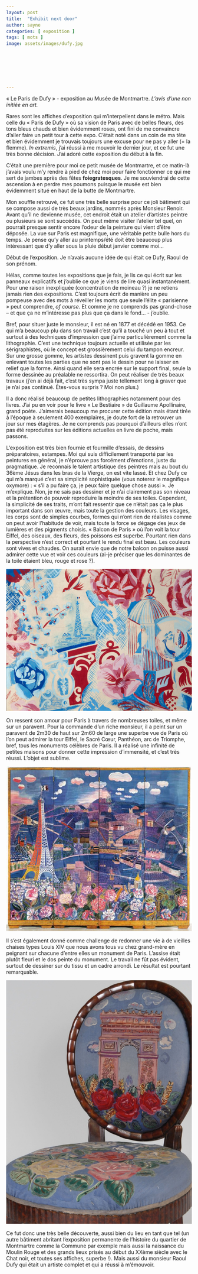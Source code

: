 ```yaml
---
layout: post
title:  "Exhibit next door"
author: sayne
categories: [ exposition ]
tags: [ mots ]
image: assets/images/dufy.jpg






---
```


« Le Paris de Dufy » - exposition au Musée de Montmartre. *L’avis d’une non initiée en art.*

Rares sont les affiches d’exposition qui m’interpellent dans le métro. Mais celle du « Paris de Dufy » où sa vision de Paris avec de belles fleurs, des tons bleus chauds et bien évidemment roses, ont fini de me convaincre d’aller faire un petit tour à cette expo. C’était noté dans un coin de ma tête et bien évidemment je trouvais toujours une excuse pour ne pas y aller (= la flemme). *In extremis*, j’ai réussi à me mouvoir le dernier jour, et ce fut une très bonne décision. J’ai adoré cette exposition du début à la fin.

C’était une première pour moi ce petit musée de Montmartre, et ce matin-là j’avais voulu m’y rendre à pied de chez moi pour faire fonctionner ce qui me sert de jambes après des fêtes **foiegratesques**. Je me souviendrai de cette ascension à en perdre mes poumons puisque le musée est bien évidemment situé en haut de la butte de Montmartre.

Mon souffle retrouvé, ce fut une très belle surprise pour ce joli bâtiment qui se compose aussi de très beaux jardins, nommés après Monsieur Renoir. Avant qu’il ne devienne musée, cet endroit était un atelier d’artistes peintre ou plusieurs se sont succédés. On peut même visiter l’atelier tel quel, on pourrait presque sentir encore l’odeur de la peinture qui vient d’être déposée. La vue sur Paris est magnifique, une véritable petite bulle hors du temps. Je pense qu’y aller au printemps/été doit être beaucoup plus intéressant que d’y aller sous la pluie début janvier comme moi… 

Début de l’exposition. Je n’avais aucune idée de qui était ce Dufy, Raoul de son prénom.

Hélas, comme toutes les expositions que je fais, je lis ce qui écrit sur les panneaux explicatifs et j’oublie ce que je viens de lire quasi instantanément. Pour une raison inexpliquée (concentration de moineau ?) je ne retiens jamais rien des expositions. C’est toujours écrit de manière un peu pompeuse avec des mots à réveiller les morts que seule l’élite « parisienne » peut comprendre, *of course*. Et comme je ne comprends pas grand-chose – et que ça ne m’intéresse pas plus que ça dans le fond… - j’oublie. 

Bref, pour situer juste le monsieur, il est né en 1877 et décédé en 1953. Ce qui m’a beaucoup plu dans son travail c’est qu’il a touché un peu à tout et surtout à des techniques d’impression que j’aime particulièrement comme la lithographie. C’est une technique toujours actuelle et utilisée par les sérigraphistes, où le concept est grossièrement celui du tampon encreur. Sur une grosse gomme, les artistes dessinent puis gravent la gomme en enlevant toutes les parties que ne sont pas le dessin pour ne laisser en relief que la forme. Ainsi quand elle sera encrée sur le support final, seule la forme dessinée au préalable ne ressortira. On peut réaliser de très beaux travaux (j’en ai déjà fait, c’est très sympa juste tellement long à graver que je n’ai pas continué. Êtes-vous surpris ? Moi non plus.)

Il a donc réalisé beaucoup de petites lithographies notamment pour des livres. J’ai pu en voir pour le livre « Le Bestiaire » de Guillaume Apollinaire, grand poète. J’aimerais beaucoup me procurer cette édition mais étant tirée à l’époque à seulement 400 exemplaires, je doute fort de la retrouver un jour sur mes étagères. Je ne comprends pas pourquoi d’ailleurs elles n’ont pas été reproduites sur les éditions actuelles en livre de poche, mais passons. 

L’exposition est très bien fournie et fourmille d’essais, de dessins préparatoires, estampes. Moi qui suis difficilement transporté par les peintures en général, je n’éprouve pas forcément d’émotions, juste du pragmatique. Je reconnais le talent artistique des peintres mais au bout du 36ème Jésus dans les bras de la Vierge, on est vite lassé. Et chez Dufy ce qui m’a marqué c’est sa simplicité sophistiquée (vous noterez le magnifique oxymore) : « s’il a pu faire ça, je peux faire quelque chose aussi ». Je m’explique. Non, je ne sais pas dessiner et je n’ai clairement pas son niveau et la prétention de pouvoir reproduire la moindre de ses toiles. Cependant, la simplicité de ses traits, m’ont fait ressentir que ce n’était pas ça le plus important dans son œuvre, mais toute la gestion des couleurs. Les visages, les corps sont de simples courbes, formes qui n’ont rien de réalistes comme on peut avoir l’habitude de voir, mais toute la force se dégage des jeux de lumières et des pigments choisis. « Balcon de Paris » où l’on voit la tour Eiffel, des oiseaux, des fleurs, des poissons est superbe. Pourtant rien dans la perspective n’est correct et pourtant le rendu final est beau. Les couleurs sont vives et chaudes. On aurait envie que de notre balcon on puisse aussi admirer cette vue et voir ces couleurs (ai-je préciser que les dominantes de la toile étaient bleu, rouge et rose ?). 

![alt text](../assets/images/balcon.jpg "Logo Title Text 1")

On ressent son amour pour Paris à travers de nombreuses toiles, et même sur un paravent. Pour la commande d’un riche monsieur, il a peint sur un paravent de 2m30 de haut sur 2m60 de large une superbe vue de Paris où l’on peut admirer la tour Eiffel, le Sacré Cœur, Panthéon, arc de Triomphe, bref, tous les monuments célèbres de Paris. Il a réalisé une infinité de petites maisons pour donner cette impression d’immensité, et c’est très réussi. L’objet est sublime.

![alt text](../assets/images/paravent.jpg "Logo Title Text 1")

Il s’est également donné comme challenge de redonner une vie à de vieilles chaises types Louis XIV que nous avons tous vu chez grand-mère en peignant sur chacune d’entre elles un monument de Paris. L’assise était plutôt fleuri et le dos peinte du monument. Le travail ne fût pas évident, surtout de dessiner sur du tissu et un cadre arrondi. Le résultat est pourtant remarquable. 

![alt text](../assets/images/chaise.jpg "Logo Title Text 1")

Ce fut donc une très belle découverte, aussi bien du lieu en tant que tel (un autre bâtiment abritant l’exposition permanente de l’histoire du quartier de Montmartre comme la Commune par exemple mais aussi la naissance du Moulin Rouge et des grands lieux prisés au début du XXème siècle avec le Chat noir, et toutes ses affiches, superbe !). Mais aussi du monsieur Raoul Dufy qui était un artiste complet et qui a réussi à m’émouvoir.